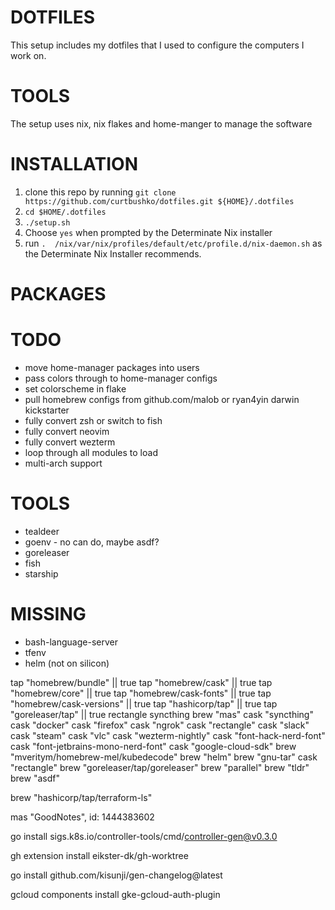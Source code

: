 # DOTFILES 

This setup includes my dotfiles that I used to configure the computers I work on.

# TOOLS

The setup uses nix, nix flakes and home-manger to manage the software 


# INSTALLATION

1) clone this repo by running `git clone https://github.com/curtbushko/dotfiles.git ${HOME}/.dotfiles`
2) `cd $HOME/.dotfiles`
3) `./setup.sh`
4) Choose `yes` when prompted by the Determinate Nix installer
5) run `.  /nix/var/nix/profiles/default/etc/profile.d/nix-daemon.sh` as the Determinate Nix Installer recommends.

# PACKAGES


# TODO
- move home-manager packages into users
- pass colors through to home-manager configs
- set colorscheme in flake
- pull homebrew configs from github.com/malob  or ryan4yin darwin kickstarter
- fully convert zsh or switch to fish
- fully convert neovim
- fully convert wezterm
- loop through all modules to load
- multi-arch support

# TOOLS
- tealdeer
- goenv - no can do, maybe asdf?
- goreleaser
- fish
- starship

# MISSING
- bash-language-server
- tfenv
- helm (not on silicon)

tap "homebrew/bundle" || true
tap "homebrew/cask" || true
tap "homebrew/core" || true
tap "homebrew/cask-fonts" || true
tap "homebrew/cask-versions" || true
tap "hashicorp/tap" || true
tap "goreleaser/tap" || true
rectangle
syncthing
brew "mas"
cask "syncthing"
cask "docker"
cask "firefox"
cask "ngrok"
cask "rectangle"
cask "slack"
cask "steam"
cask "vlc"
cask "wezterm-nightly"
cask "font-hack-nerd-font"
cask "font-jetbrains-mono-nerd-font"
cask "google-cloud-sdk"
brew "mveritym/homebrew-mel/kubedecode"
brew "helm"
brew "gnu-tar"
cask "rectangle"
brew "goreleaser/tap/goreleaser"
brew "parallel"
brew "tldr"
brew "asdf"

brew "hashicorp/tap/terraform-ls"

mas "GoodNotes", id: 1444383602


go install sigs.k8s.io/controller-tools/cmd/controller-gen@v0.3.0


gh extension install eikster-dk/gh-worktree

go install github.com/kisunji/gen-changelog@latest



gcloud components install gke-gcloud-auth-plugin
